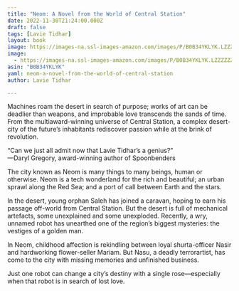 ```yaml
---
title: "Neom: A Novel from the World of Central Station"
date: 2022-11-30T21:24:00.000Z
draft: false
tags: [Lavie Tidhar]
layout: book
image: https://images-na.ssl-images-amazon.com/images/P/B0B34YKLYK.LZZZZZZZ.jpg
image: 
  - https://images-na.ssl-images-amazon.com/images/P/B0B34YKLYK.LZZZZZZZ.jpg
asin: "B0B34YKLYK"
yaml: neom-a-novel-from-the-world-of-central-station
author: Lavie Tidhar

---
```


Machines roam the desert in search of purpose; works of art can be deadlier than weapons, and improbable love transcends the sands of time. From the multiaward-winning universe of Central Station, a complex desert-city of the future’s inhabitants rediscover passion while at the brink of revolution.  
  
“Can we just all admit now that Lavie Tidhar’s a genius?”  
—Daryl Gregory, award-winning author of Spoonbenders  
  
The city known as Neom is many things to many beings, human or otherwise. Neom is a tech wonderland for the rich and beautiful; an urban sprawl along the Red Sea; and a port of call between Earth and the stars.  
  
In the desert, young orphan Saleh has joined a caravan, hoping to earn his passage off-world from Central Station. But the desert is full of mechanical artefacts, some unexplained and some unexploded. Recently, a wry, unnamed robot has unearthed one of the region’s biggest mysteries: the vestiges of a golden man.  
  
In Neom, childhood affection is rekindling between loyal shurta-officer Nasir and hardworking flower-seller Mariam. But Nasu, a deadly terrorartist, has come to the city with missing memories and unfinished business.  
  
Just one robot can change a city’s destiny with a single rose—especially when that robot is in search of lost love.